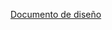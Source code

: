[Documento de diseño](https://docs.google.com/document/d/12vBmVPvpL4EqXlXWhacvRGi2WpTrV-3RG7EOUSOzAZ8/edit?usp=sharing)
 